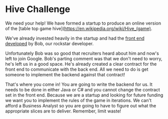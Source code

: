 # Hive Challenge

We need your help! We have formed a startup to produce an online version of the [table top game hive](https://en.wikipedia.org/wiki/Hive_(game).

We've already invested heavily in the startup and had the [front end developed](https://github.com/MYOB-Technology/fma-hex-renderer#readme) by Bob, our rockstar developer. 

Unfortunately Bob was so good that recruiters heard about him and now's left to join Google. Bob's parting comment was that we don't need to worry, he's left us in a good space. He's already created a clear contract for the front end to communicate with the back end. All we need to do is get someone to implement the backend against that contract!

That's where you come in! You are going to write the backend for us. It needs to be done in either Java or C# and you cannot change the contract set in the front end. Because we are a startup and looking for future funding we want you to implement the rules of the game in iterations. We can't afford a Business Analyst so you are going to have to figure out what the appropriate slices are to deliver. Remember, limit waste!


